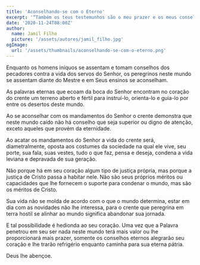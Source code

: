 ```yaml
---
title: 'Aconselhando-se com o Eterno'
excerpt: '“Também os teus testemunhos são o meu prazer e os meus conselheiros” – Salmo 119.24'
date: '2020-11-24T08:00Z'
author:
  name: Jamil Filho
  picture: '/assets/autores/jamil_filho.jpg'
ogImage:
  url: '/assets/thumbnails/aconselhando-se-com-o-eterno.png'
---
```


Enquanto os homens iníquos se assentam e tomam conselhos dos pecadores contra a vida dos servos do Senhor, os peregrinos neste mundo se assentam diante do Mestre e em Seus ensinos se aconselham.

As palavras eternas que ecoam da boca do Senhor encontram no coração do crente um terreno aberto e fértil para instruí-lo, orienta-lo e guia-lo por entre os desertos deste mundo.

Ao se aconselhar com os mandamentos do Senhor o crente demonstra que neste mundo caído não há conselho que seja superior ou digno de atenção, exceto aqueles que provém da eternidade.

Ao acatar os mandamentos do Senhor a vida do crente será, diametralmente, oposta aos costumes da sociedade na qual ele vive, seu porte, sua fala, suas vestes, tudo o que faz, pensa e deseja, condena a vida leviana e depravada de sua geração.

Não porque há em seu coração algum tipo de justiça própria, mas porque a justiça de Cristo passa a habitar nele. Não são seus próprios méritos ou capacidades que lhe fornecem o suporte para condenar o mundo, mas são os méritos de Cristo.

Sua vida não se molda de acordo com o que o mundo determina, estar em dia com as novidades não lhe interessa, para o crente que peregrina em terra hostil se alinhar ao mundo significa abandonar sua jornada.

E tal possibilidade é hedionda ao seu coração. Uma vez que a Palavra penetrou em seu ser nada neste mundo terá mais valor ou lhe proporcionará mais prazer, somente os conselhos eternos alegrarão seu coração e lhe trarão refrigério enquanto caminha para sua eterna pátria.

Deus lhe abençoe.
